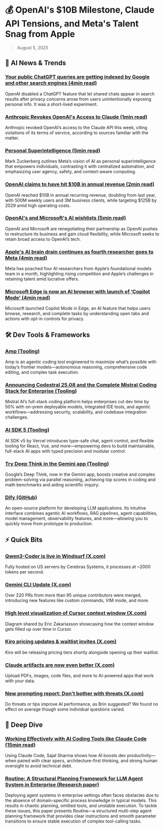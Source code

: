 # 💰 OpenAI's $10B Milestone, Claude API Tensions, and Meta's Talent Snag from Apple

> August 5, 2025

## 🧠 AI News & Trends

### [Your public ChatGPT queries are getting indexed by Google and other search engines (4min read)](https://e.aidevroundup.com/p/click?url=https%3A%2F%2Ftechcrunch.com%2F2025%2F07%2F31%2Fyour-public-chatgpt-queries-are-getting-indexed-by-google-and-other-search-engines%2F&s=[[subscriberToken]])

OpenAI disabled a ChatGPT feature that let shared chats appear in search results
after privacy concerns arose from users unintentionally exposing personal info.
It was a short-lived experiment.

### [Anthropic Revokes OpenAI's Access to Claude (1min read)](https://e.aidevroundup.com/p/click?url=https%3A%2F%2Fwww.wired.com%2Fstory%2Fanthropic-revokes-openais-access-to-claude%2F&s=[[subscriberToken]])

Anthropic revoked OpenAI’s access to the Claude API this week, citing violations
of its terms of service, according to sources familiar with the matter.

### [Personal Superintelligence (5min read)](https://e.aidevroundup.com/p/click?url=https%3A%2F%2Fwww.meta.com%2Fsuperintelligence&s=[[subscriberToken]])

Mark Zuckerberg outlines Meta’s vision of AI as personal superintelligence that
empowers individuals, contrasting it with centralized automation, and
emphasizing user agency, safety, and context-aware computing.

### [OpenAI claims to have hit $10B in annual revenue (2min read)](https://e.aidevroundup.com/p/click?url=https%3A%2F%2Ftechcrunch.com%2F2025%2F06%2F09%2Fopenai-claims-to-have-hit-10b-in-annual-revenue%2F&s=[[subscriberToken]])

OpenAI reached $10B in annual recurring revenue, doubling from last year, with
500M weekly users and 3M business clients, while targeting $125B by 2029 amid
high operating costs.

### [OpenAI's and Microsoft's AI wishlists (5min read)](https://e.aidevroundup.com/p/click?url=https%3A%2F%2Fwww.axios.com%2F2025%2F07%2F31%2Fopenai-microsoft-chatgpt-ai-partnership&s=[[subscriberToken]])

OpenAI and Microsoft are renegotiating their partnership as OpenAI pushes to
restructure its business and gain cloud flexibility, while Microsoft seeks to
retain broad access to OpenAI’s tech.

### [Apple's AI brain drain continues as fourth researcher goes to Meta (4min read)](https://e.aidevroundup.com/p/click?url=https%3A%2F%2Fappleinsider.com%2Farticles%2F25%2F07%2F29%2Fapples-ai-brain-drain-continues-as-fourth-researcher-goes-to-meta&s=[[subscriberToken]])

Meta has poached four AI researchers from Apple’s foundational models team in a
month, highlighting rising competition and Apple’s challenges in retaining
talent amid lucrative offers.

### [Microsoft Edge is now an AI browser with launch of ‘Copilot Mode’ (4min read)](https://e.aidevroundup.com/p/click?url=https%3A%2F%2Ftechcrunch.com%2F2025%2F07%2F28%2Fmicrosoft-edge-is-now-an-ai-browser-with-launch-of-copilot-mode%2F&s=[[subscriberToken]])

Microsoft launched Copilot Mode in Edge, an AI feature that helps users browse,
research, and complete tasks by understanding open tabs and actions with opt-in
controls for privacy.

## 🛠️ Dev Tools & Frameworks

### [Amp (Tooling)](https://e.aidevroundup.com/p/click?url=https%3A%2F%2Fampcode.com%2F&s=[[subscriberToken]])

Amp is an agentic coding tool engineered to maximize what’s possible with
today’s frontier models—autonomous reasoning, comprehensive code editing, and
complex task execution.

### [Announcing Codestral 25.08 and the Complete Mistral Coding Stack for Enterprise (Tooling)](https://e.aidevroundup.com/p/click?url=https%3A%2F%2Fmistral.ai%2Fnews%2Fcodestral-25-08&s=[[subscriberToken]])

Mistral AI’s full-stack coding platform helps enterprises cut dev time by 50%
with on-prem deployable models, integrated IDE tools, and agentic
workflows—addressing security, scalability, and codebase integration challenges.

### [AI SDK 5 (Tooling)](https://e.aidevroundup.com/p/click?url=https%3A%2F%2Fvercel.com%2Fblog%2Fai-sdk-5&s=[[subscriberToken]])

AI SDK v5 by Vercel introduces type-safe chat, agent control, and flexible
tooling for React, Vue, and more—empowering devs to build maintainable,
full-stack AI apps with typed precision and modular control.

### [Try Deep Think in the Gemini app (Tooling)](https://e.aidevroundup.com/p/click?url=https%3A%2F%2Fblog.google%2Fproducts%2Fgemini%2Fgemini-2-5-deep-think%2F&s=[[subscriberToken]])

Google’s Deep Think, now in the Gemini app, boosts creative and complex
problem-solving via parallel reasoning, achieving top scores in coding and math
benchmarks and aiding scientific inquiry.

### [Dify (GitHub)](https://e.aidevroundup.com/p/click?url=https%3A%2F%2Fgithub.com%2Flanggenius%2Fdify&s=[[subscriberToken]])

An open-source platform for developing LLM applications. Its intuitive interface
combines agentic AI workflows, RAG pipelines, agent capabilities, model
management, observability features, and more—allowing you to quickly move from
prototype to production.

## ⚡ Quick Bits

### [Qwen3-Coder is live in Windsurf (X.com)](https://e.aidevroundup.com/p/click?url=https%3A%2F%2Fx.com%2Fwindsurf%2Fstatus%2F1951340259192742063&s=[[subscriberToken]])

Fully hosted on US servers by Cerebras Systems, it processes at ~2000 tokens per
second.

### [Gemini CLI Update (X.com)](https://e.aidevroundup.com/p/click?url=https%3A%2F%2Fx.com%2F_philschmid%2Fstatus%2F1952009261430497339&s=[[subscriberToken]])

Over 220 PRs from more than 95 unique contributors were merged, introducing new
features like custom commands, VIM mode, and more.

### [High level visualization of Cursor context window (X.com)](https://e.aidevroundup.com/p/click?url=https%3A%2F%2Fx.com%2Fericzakariasson%2Fstatus%2F1951425241038856603&s=[[subscriberToken]])

Diagram shared by Eric Zakariasson showcasing how the context window gets filled
up over time in Cursor.

### [Kiro pricing updates & waitlist invites (X.com)](https://e.aidevroundup.com/p/click?url=https%3A%2F%2Fx.com%2Fkirodotdev%2Fstatus%2F1951349714709782715&s=[[subscriberToken]])

Kiro will be releasing pricing tiers shortly alongside opening up their
waitlist.

### [Claude artifacts are now even better (X.com)](https://e.aidevroundup.com/p/click?url=https%3A%2F%2Fx.com%2FAnthropicAI%2Fstatus%2F1951038063297393118&s=[[subscriberToken]])

Upload PDFs, images, code files, and more to AI-powered apps that work with your
data.

### [New prompting report: Don't bother with threats (X.com)](https://e.aidevroundup.com/p/click?url=https%3A%2F%2Fx.com%2Femollick%2Fstatus%2F1951289250915221589&s=[[subscriberToken]])

Do threats or tips improve AI performance, as Brin suggested? We found no effect
on average though some individual questions varied.

## 📌 Deep Dive

### [Working Effectively with AI Coding Tools like Claude Code (15min read)](https://e.aidevroundup.com/p/click?url=https%3A%2F%2Fsajalsharma.com%2Fposts%2Feffective-ai-coding%2F&s=[[subscriberToken]])

Using Claude Code, Sajal Sharma shows how AI boosts dev productivity—when paired
with clear specs, architecture-first thinking, and strong human oversight to
avoid technical debt.

### [Routine: A Structural Planning Framework for LLM Agent System in Enterprise (Research paper)](https://e.aidevroundup.com/p/click?url=https%3A%2F%2Farxiv.org%2Fabs%2F2507.14447&s=[[subscriberToken]])

Deploying agent systems in enterprise settings often faces obstacles due to the
absence of domain-specific process knowledge in typical models. This results in
chaotic planning, omitted tools, and unstable execution. To tackle these issues,
this paper presents Routine—a structured multi-step agent planning framework
that provides clear instructions and smooth parameter transitions to ensure
stable execution of complex tool-calling tasks.
